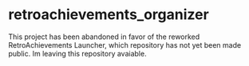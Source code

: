 # retroachievements_organizer

This project has been abandoned in favor of the reworked RetroAchievements Launcher, which repository has not yet been made public. Im leaving this repository avaiable.
